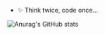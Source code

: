 - ✨ Think twice, code once...

![Anurag's GitHub stats](https://github-readme-stats.vercel.app/api?username=ning2510&show_icons=true&theme=radical)


<!---
ning2510/ning2510 is a ✨ special ✨ repository because its `README.md` (this file) appears on your GitHub profile.
You can click the Preview link to take a look at your changes.
--->
